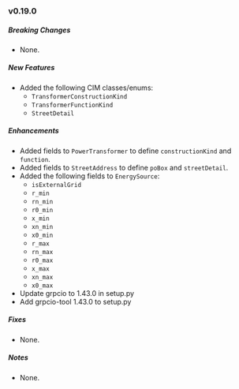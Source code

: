 ### v0.19.0

##### Breaking Changes

* None.

##### New Features

* Added the following CIM classes/enums:
    * `TransformerConstructionKind`
    * `TransformerFunctionKind`
    * `StreetDetail`

##### Enhancements

* Added fields to `PowerTransformer` to define `constructionKind` and `function`.
* Added fields to `StreetAddress` to define `poBox` and `streetDetail`.
* Added the following fields to `EnergySource`:
    * `isExternalGrid`
    * `r_min`
    * `rn_min`
    * `r0_min`
    * `x_min`
    * `xn_min`
    * `x0_min`
    * `r_max`
    * `rn_max`
    * `r0_max`
    * `x_max`
    * `xn_max`
    * `x0_max`
* Update grpcio to 1.43.0 in setup.py
* Add grpcio-tool 1.43.0 to setup.py

##### Fixes

* None.

##### Notes

* None.
